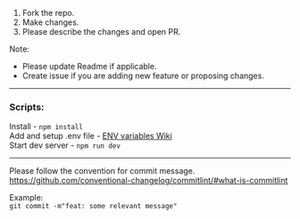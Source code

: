 1. Fork the repo.
2. Make changes.
3. Please describe the changes and open PR.

Note:

- Please update Readme if applicable.
- Create issue if you are adding new feature or proposing changes.

---

### Scripts:

Install - `npm install`  
Add and setup .env file - [ENV variables Wiki](https://github.com/muke1908/chat-e2ee/wiki/ENV-variables)  
Start dev server - `npm run dev`

---

Please follow the convention for commit message.
https://github.com/conventional-changelog/commitlint/#what-is-commitlint

Example:  
`git commit -m"feat: some relevant message"`
